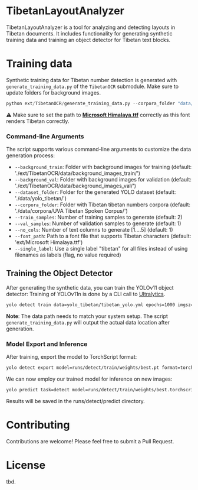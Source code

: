 # TibetanLayoutAnalyzer
TibetanLayoutAnalyzer is a tool for analyzing and detecting layouts in Tibetan documents. It includes functionality for generating synthetic training data and training an object detector for Tibetan text blocks.


# Training data
Synthetic training data for Tibetan number detection is generated with `generate_training_data.py` of the `TibetanOCR` submodule. Make sure to update folders for background images.

```python
python ext/TibetanOCR/generate_training_data.py --corpora_folder "data/tibetan numbers/corpora" --background_train "data/tibetan numbers/bg_train" --background_val "data/tibetan numbers/bg_val" --font_path="ext/Microsoft Himalaya.ttf"
```

⚠️ Make sure to set the path to **[Microsoft Himalaya.ttf](https://legionfonts.com/fonts/microsoft-himalaya)** correctly as this font renders Tibetan correctly.


### Command-line Arguments

The script supports various command-line arguments to customize the data generation process:

- `--background_train`: Folder with background images for training (default: './ext/TibetanOCR/data/background_images_train/')
- `--background_val`: Folder with background images for validation (default: './ext/TibetanOCR/data/background_images_val/')
- `--dataset_folder`: Folder for the generated YOLO dataset (default: './data/yolo_tibetan/')
- `--corpora_folder`: Folder with Tibetan tibetan numbers corpora (default: './data/corpora/UVA Tibetan Spoken Corpus/')
- `--train_samples`: Number of training samples to generate (default: 2)
- `--val_samples`: Number of validation samples to generate (default: 1)
- `--no_cols`: Number of text columns to generate [1....5] (default: 1)
- `--font_path`: Path to a font file that supports Tibetan characters (default: 'ext/Microsoft Himalaya.ttf')
- `--single_label`: Use a single label "tibetan" for all files instead of using filenames as labels (flag, no value required)


## Training the Object Detector
After generating the synthetic data, you can train the YOLOv11 object detector: Training of YOLOv11n is done by a CLI call to [Ultralytics](https://docs.ultralytics.com/usage/cli/#train). 

```bash
yolo detect train data=yolo_tibetan/tibetan_yolo.yml epochs=1000 imgsz=1024
```

**Note**: The data path needs to match your system setup. The script `generate_training_data.py` will output the actual data location after generation.

### Model Export and Inference

After training, export the model to TorchScript format:

```bash
yolo detect export model=runs/detect/train/weights/best.pt format=torchscript
```

We can now employ our trained model for inference on new images:

```bash
yolo predict task=detect model=runs/detect/train/weights/best.torchscript imgsz=1024 source=path/to/your/images/*.jpg
```

Results will be saved in the runs/detect/predict directory.

# Contributing
Contributions are welcome! Please feel free to submit a Pull Request.

# License
tbd.